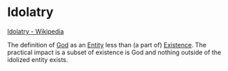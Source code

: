 # Idolatry

[Idolatry - Wikipedia](http://en.wikipedia.org/wiki/Idolatry)

The definition of [God](./god.md) as an [Entity](./entity.md) less than (a part of) [Existence](./existence.md). The practical impact is a subset of existence is God and nothing outside of the idolized entity exists.
